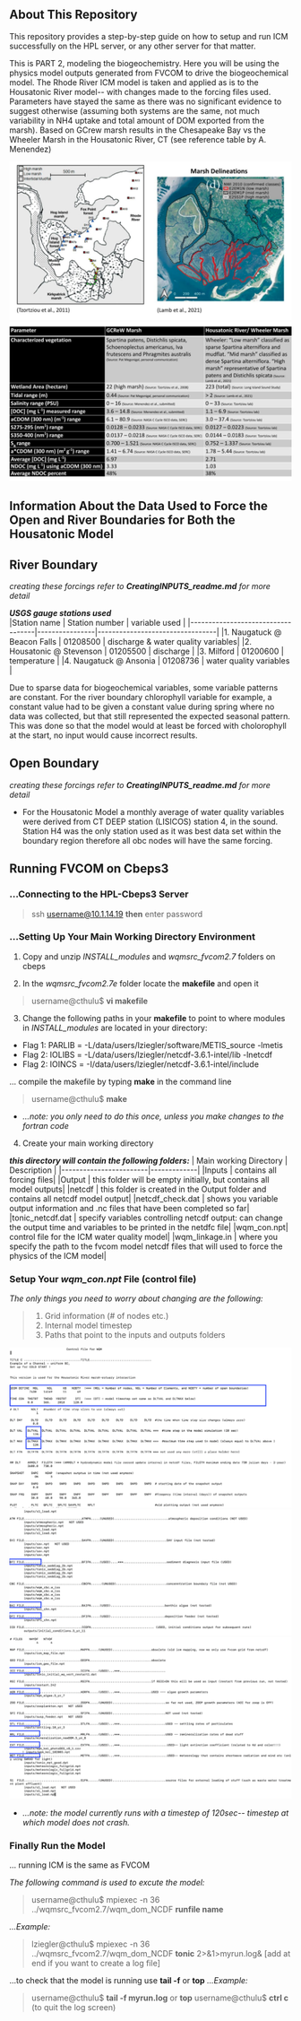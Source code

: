 ## About This Repository

This repository provides a step-by-step guide on how to setup and run ICM successfully on the HPL server, or any other server for that matter. 

This is PART 2, modeling the biogeochemistry. Here you will be using the physics model outputs generated from FVCOM to drive the biogeochemical model. The Rhode River ICM model is taken and applied as is to the Housatonic River model-- with changes made to the forcing files used. Parameters have stayed the same as there was no significant evidence to suggest otherwise (assuming both systems are the same, not much variability in NH4 uptake and total amount of DOM exported from the marsh). Based on GCrew marsh results in the Chesapeake Bay vs the Wheeler Marsh in the Housatonic River, CT (see reference table by A. Menendez)

![](./../github-figures/GCReW_Wheeler_Comparison.pptx-3.jpg)
![](./../github-figures/GCReW_Wheeler_Comparison.pptx.jpg)

## Information About the Data Used to Force the Open and River Boundaries for Both the Housatonic Model

## River Boundary 
*creating these forcings refer to **CreatingINPUTS_readme.md** for more detail*

***USGS gauge stations used***  
|Station name                       | Station number | variable used                   |
|-----------------------------------|----------------|---------------------------------|
|1. Naugatuck @ Beacon Falls        | 01208500       | discharge & water quality variables|
|2. Housatonic @ Stevenson          | 01205500       | discharge                       |
|3. Milford                         | 01200600       | temperature                     | 
|4. Naugatuck @ Ansonia             | 01208736       | water quality variables         |


Due to sparse data for biogeochemical variables, some variable patterns are constant. For the river boundary chlorophyll variable for example, a constant value had to be given a constant value during spring where no data was collected, but that still represented the expected seasonal pattern. This was done so that the model would at least be forced with cholorophyll at the start, no input would cause incorrect results. 

## Open Boundary
*creating these forcings refer to **CreatingINPUTS_readme.md** for more detail*

- For the Housatonic Model a monthly average of water quality variables were derived from CT DEEP station (LISICOS) station 4, in the sound. Station H4 was the only station used as it was best data set within the boundary region
 therefore all obc nodes will have the same forcing. 

## Running FVCOM on Cbeps3

### ...Connecting to the HPL-Cbeps3 Server 

> ssh username@10.1.14.19 **then**
> enter password

### ...Setting Up Your Main Working Directory Environment  

1. Copy and unzip *INSTALL_modules* and *wqmsrc_fvcom2.7* folders on cbeps

2. In the *wqmsrc_fvcom2.7e* folder locate the **makefile** and open it

> username@cthulu$ **vi makefile**

3. Change the following paths in your **makefile** to point to where modules in *INSTALL_modules* are located in your directory:

 - Flag 1: PARLIB = -L/data/users/lziegler/software/METIS_source -lmetis
 - Flag 2: IOLIBS =  -L/data/users/lziegler/netcdf-3.6.1-intel/lib  -lnetcdf
 - Flag 2: IOINCS =  -I/data/users/lziegler/netcdf-3.6.1-intel/include

... compile the makefile by typing **make** in the command line

> username@cthulu$ **make**

- *...note: you only need to do this once, unless you make changes to the fortran code*

4. Create your main working directory 

***this directory will contain the following folders:***
| Main working Directory | Description |
|------------------------|-------------|
|Inputs                  | contains all forcing files|
|Output                  | this folder will be empty initially, but contains all model outputs|
|netcdf                  | this folder is created in the Output folder and contains all netcdf model output|
|netcdf_check.dat        | shows you variable output information and .nc files that have been completed so far|
|tonic_netcdf.dat        | specify variables controlling netcdf output: can change the output time and variables to be printed in the netdfc file|
|wqm_con.npt| control file for the ICM water quality model|
|wqm_linkage.in | where you specify the path to the fvcom model netcdf files that will used to force the physics of the ICM model|

### Setup Your *wqm_con.npt* File (control file)

*The only things you need to worry about changing are the following:*
>1. Grid information (# of nodes etc.)
>2. Internal model timestep
>3. Paths that point to the inputs and outputs folders
 
![](./../github-figures/Screenshot%202023-04-04%20at%201.35.58%20PM.png)
![](./../github-figures/Screenshot%202023-04-04%20at%201.36.33%20PM.png)
![](./../github-figures/Screenshot%202023-04-04%20at%201.36.23%20PM.png)

- *...note: the model currently runs with a timestep of 120sec-- timestep at which model does not crash.*

### Finally Run the Model

... running ICM is the same as FVCOM

*The following command is used to excute the model:*
> username@cthulu$ mpiexec -n 36 ../wqmsrc_fvcom2.7/wqm_dom_NCDF **runfile name** 

*...Example:*
> lziegler@cthulu$ mpiexec -n 36 ../wqmsrc_fvcom2.7/wqm_dom_NCDF **tonic** 2>&1>myrun.log& [add at end if you want to create a log file]

...to check that the model is running use **tail -f** or **top**
*...Example:*
  > username@cthulu$ **tail -f myrun.log** or **top**
  > username@cthulu$ **ctrl c** (to quit the log screen) 



